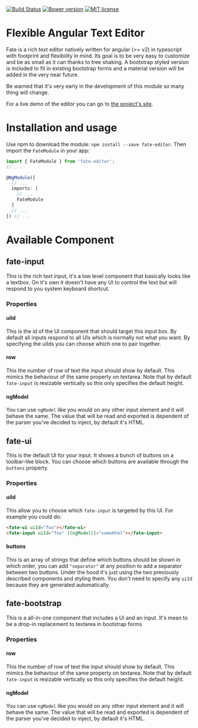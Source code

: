 [![Build Status](https://travis-ci.org/onaluf/fate.svg?branch=master)](https://travis-ci.org/onaluf/fate) [![Bower version](https://img.shields.io/npm/v/fate-editor.svg)](https://www.npmjs.com/package/fate-editor) [![MIT license](http://img.shields.io/badge/license-MIT-blue.svg)](LICENSE)

# Flexible Angular Text Editor

Fate is a rich text editor natively written for angular (>= v2) in typescript with footprint and flexibility in mind. Its goal is to be very easy to customize and be as small as it can thanks to tree shaking. A bootstrap styled version is included to fit in existing bootstrap forms and a material version will be added in the very near future.

Be warned that it's very early in the development of this module so many thing will change.

For a live demo of the editor you can go to [the project's site](https://onaluf.github.io/fate).

# Installation and usage

Use npm to download the module: `npm install --save fate-editor`. Then import the `FateModule` in your app:
```typescript
import { FateModule } from 'fate-editor';
// ...

@NgModule({
  // ...
  imports: [
    // ...
    FateModule
  ]
  // ...
}) // ...
```

# Available Component

## fate-input
This is the rich text input, it's a low level component that basically looks like a textbox. On it's own it doesn't have any UI to control the text but will respond to you system keyboard shortcut.
### Properties
#### uiId
This is the id of the UI component that should target this input box. By default all inputs respond to all UIs which is normally not what you want. By specifying the uiIds you can choose which one to pair together.
#### row
This the number of row of text the input should show by default. This mimics the behaviour of the same property on textarea. Note that by default `fate-input` is resizable vertically so this only specifies the default height.
#### ngModel
You can use `ngModel` like you would on any other input element and it will behave the same. The value that will be read and exported is dependent of the parser you've decided to inject, by default it's HTML.

## fate-ui
This is the default UI for your input. It shows a bunch of buttons on a toolbar-like block. You can choose which buttons are available through the `buttons` property.
### Properties
#### uiId
This allow you to choose which `fate-input` is targeted by this UI. For example you could do:
```html
<fate-ui uiId="foo"></fate-ui>
<fate-input uiId="foo" [(ngModel)]="someHtml"></fate-input>
```
#### buttons
This is an array of strings that define which buttons should be shown in which order, you can add `"separator"` at any position to add a separator between two buttons. Under the hood it's just using the two previously described components and styling them. You don't need to specify any `uiId` because they are generated automatically.

## fate-bootstrap
This is a all-in-one component that includes a UI and an input. It's mean to be a drop-in replacement to textarea in bootstrap forms
### Properties
#### row
This the number of row of text the input should show by default. This mimics the behaviour of the same property on textarea. Note that by default `fate-input` is resizable vertically so this only specifies the default height.
#### ngModel
You can use `ngModel` like you would on any other input element and it will behave the same. The value that will be read and exported is dependent of the parser you've decided to inject, by default it's HTML.
